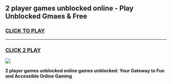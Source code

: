 
## 2 player games unblocked online - Play Unblocked Gmaes & Free
<h3>
<a href="https://premium.freeplayer.one?title=2_player_games_unblocked_online&ref=20F">CLICK TO PLAY</a></h3>
<hr>

<h3>
<a href="https://premium.freeplayer.one?title=2_player_games_unblocked_online&ref=20F">CLICK 2 PLAY</a>
  
</h3>

<a href="https://premium.freeplayer.one?title=2_player_games_unblocked_online&ref=20F/"><img src="https://clearcache.store/games.png"></a>


**2 player games unblocked online games unblocked: Your Gateway to Fun and Accessible Online Gaming**
